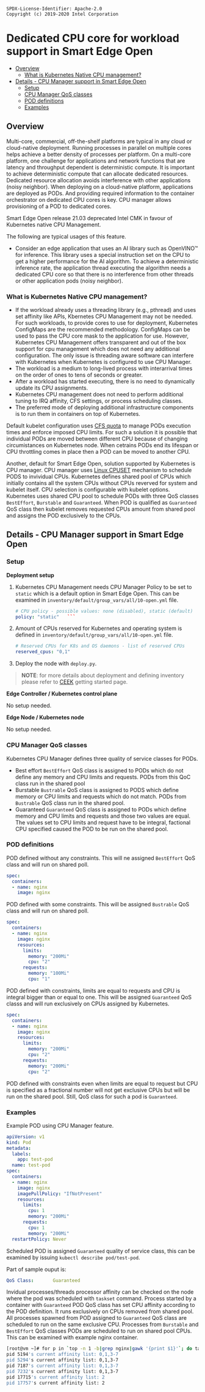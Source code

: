 ```text
SPDX-License-Identifier: Apache-2.0
Copyright (c) 2019-2020 Intel Corporation
```
<!-- omit in toc -->
# Dedicated CPU core for workload support in Smart Edge Open
- [Overview](#overview)
  - [What is Kubernetes Native CPU management?](#what-is-kubernetes-native-cpu-management)
- [Details - CPU Manager support in Smart Edge Open](#details---cpu-manager-support-in-smartedge-open)
  - [Setup](#setup)
  - [CPU Manager QoS classes](#cpu-manager-qos-classes)
  - [POD definitions](#pod-definitions)
  - [Examples](#examples)

## Overview
Multi-core, commercial, off-the-shelf platforms are typical in any cloud or cloud-native deployment. Running processes in parallel on multiple cores helps achieve a better density of processes per platform. On a multi-core platform, one challenge for applications and network functions that are latency and throughput dependent is deterministic compute. It is important to achieve deterministic compute that can allocate dedicated resources. Dedicated resource allocation avoids interference with other applications (noisy neighbor). When deploying on a cloud-native platform, applications are deployed as PODs. And providing required information to the container orchestrator on dedicated CPU cores is key. CPU manager allows provisioning of a POD to dedicated cores.

Smart Edge Open release 21.03 deprecated Intel CMK in favour of Kubernetes native CPU Management.

The following are typical usages of this feature.

- Consider an edge application that uses an AI library such as OpenVINO™ for inference. This library uses a special instruction set on the CPU to get a higher performance for the AI algorithm. To achieve a deterministic inference rate, the application thread executing the algorithm needs a dedicated CPU core so that there is no interference from other threads or other application pods (noisy neighbor).


### What is Kubernetes Native CPU management?

- If the workload already uses a threading library (e.g., pthread) and uses set affinity like APIs, Kbernetes CPU Management may not be needed. For such workloads, to provide cores to use for deployment, Kubernetes ConfigMaps are the recommended methodology. ConfigMaps can be used to pass the CPU core mask to the application for use. However, Kubernetes CPU Management offers transparent and out of the box support for cpu management which does not need any additional configuration. The only issue is threading aware software can interfere with Kubernetes when Kubernetes is configured to use CPU Manager.
- The workload is a medium to long-lived process with interarrival times on the order of ones to tens of seconds or greater.
- After a workload has started executing, there is no need to dynamically update its CPU assignments.
- Kubernetes CPU management does not need to perform additional tuning to IRQ affinity, CFS settings, or process scheduling classes.
- The preferred mode of deploying additional infrastructure components is to run them in containers on top of Kubernetes.

Default kubelet configuration uses [CFS quota](https://en.wikipedia.org/wiki/Completely_Fair_Scheduler) to manage PODs execution times and enforce imposed CPU limits. For such a solution it is possible that individual PODs are moved between different CPU because of changing circumistances on Kubernetes node. When cetrains PODs end its lifespan or CPU throttling comes in place then a POD can be moved to another CPU.

Another, default for Smart Edge Open, solution supported by Kubernetes is CPU manager. CPU manager uses [Linux CPUSET](https://www.kernel.org/doc/Documentation/cgroup-v1/cpusets.txt) mechanism to schedule PODS to invividual CPUs. Kubernetes defines shared pool of CPUs which initially contains all the system CPUs without CPUs reverved for system and kubelet itself. CPU selection is configurable with kubelet options. Kubernetes uses shared CPU pool to schedule PODs with three QoS classes `BestEffort`, `Burstable` and `Guaranteed`.
When POD is qualified as `Guaranteed` QoS class then kubelet removes requested CPUs amount from shared pool and assigns the POD exclusively to the CPUs.

## Details - CPU Manager support in Smart Edge Open

### Setup

**Deployment setup**

1. Kubernetes CPU Management needs CPU Manager Policy to be set to `static` which is a default option in Smart Edge Open. This can be examined in `inventory/default/group_vars/all/10-open.yml` file.
   ```yaml
   # CPU policy - possible values: none (disabled), static (default)
   policy: "static"   ```
2. Amount of CPUs reserved for Kubernetes and operating system is defined in `inventory/default/group_vars/all/10-open.yml` file.
   ```yaml
   # Reserved CPUs for K8s and OS daemons - list of reserved CPUs
   reserved_cpus: "0,1"
   ```
3. Deploy the node with `deploy.py`.
> **NOTE**: for more details about deployment and defining inventory please refer to [CEEK](../../getting-started/converged-edge-experience-kits.md#converged-edge-experience-kit-explained) getting started page.

**Edge Controller / Kubernetes control plane**

No setup needed.

**Edge Node / Kubernetes node**

No setup needed.

### CPU Manager QoS classes
Kubernetes CPU Manager defines three quality of service classes for PODs.
- Best effort
  `BestEffort` QoS class is assigned to PODs which do not define any memory and CPU limits and requests. PODs from this QoC class run in the shared pool
- Burstable
  `Bustrable` QoS class is assigned to PODS which define memory or CPU limits and requests which do not match. PODs from `Bustrable` QoS class run in the shared pool.
- Guaranteed
  `Guaranteed` QoS class is assigned to PODs which define memory and CPU limits and requests and those two values are equal. The values set to CPU limits and request have to be integral, factional CPU specified caused the POD to be run on the shared pool. 

### POD definitions
POD defined without any constraints. This will ne assigned `BestEffort` QoS class and will run on shared poll.
```yaml
spec:
  containers:
  - name: nginx
    image: nginx
```

POD defined with some constraints. This will be assigned `Bustrable` QoS class and will run on shared poll.
```yaml
spec:
  containers:
  - name: nginx
    image: nginx
    resources:
      limits:
        memory: "200Mi"
        cpu: "2"
      requests:
        memory: "100Mi"
        cpu: "1"
```

POD defined with constraints, limits are equal to requests and CPU is integral bigger than or equal to one. This will be assigned `Guaranteed` QoS classs and will run exclusively on CPUs assigned by Kubernetes.
```yaml
spec:
  containers:
  - name: nginx
    image: nginx
    resources:
      limits:
        memory: "200Mi"
        cpu: "2"
      requests:
        memory: "200Mi"
        cpu: "2"
```

POD defined with constraints even when limits are equal to request but CPU is specified as a fractional number will not get exclusive CPUs but will be run on the shared pool. Still, QoS class for such a pod is `Guaranteed`.


### Examples

Example POD using CPU Manager feature.
```yaml
apiVersion: v1
kind: Pod
metadata:
  labels:
    app: test-pod
  name: test-pod
spec:
  containers:
  - name: nginx
    image: nginx
    imagePullPolicy: "IfNotPresent"
    resources:
      limits:
        cpu: 1
        memory: "200Mi"
      requests:
        cpu: 1
        memory: "200Mi"
  restartPolicy: Never
  ```


  Scheduled POD is assigned `Guaranteed` quality of service class, this can be examined by issuing `kubectl describe pod/test-pod`.

Part of sample ouput is:
  ```yaml
  QoS Class:       Guaranteed
  ```

Invidual processes/threads processor affinity can be checked on the node where the pod was scheduled with `taskset` command.
Process started by a container with `Guaranteed` POD QoS class has set CPU affinity according to the POD definition. It runs exclusively on CPUs removed from shared pool. All processes spawned from POD assigned to `Guaranteed`  QoS class are scheduled to run on the same exclusive CPU. Processes from `Burstable` and `BestEffort` QoS classes PODs are scheduled to run on shared pool CPUs. This can be examined with example nginx container.

```bash
[root@vm ~]# for p in `top -n 1 -b|grep nginx|gawk '{print $1}'`; do taskset -c -p $p; done
pid 5194's current affinity list: 0,1,3-7
pid 5294's current affinity list: 0,1,3-7
pid 7187's current affinity list: 0,1,3-7
pid 7232's current affinity list: 0,1,3-7
pid 17715's current affinity list: 2
pid 17757's current affinity list: 2
```


